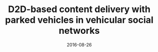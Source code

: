 ---
title: "D2D-based content delivery with parked vehicles in vehicular social networks"
authors:
- Su Zhou
- Hui Yilong
- Guo Song
date: "2016-08-26"
doi: ""

# Publication type.
# 1 = Conference paper; 2 = Journal article;
# 3 = Preprint Paper; 4 = Report; 5 = Book; 6 = Book section;
# 7 = Thesis; 8 = Patent
publication_types: ["2"]

# Publication name and optional abbreviated publication name.
publication: "*IEEE Wireless Communications*"
publication_short: "IEEE WIREL COMMUN"

url_pdf: https://scholar.google.com.hk/scholar?output=instlink&q=info:GpPwFiCJ_A8J:scholar.google.com/&hl=en&as_sdt=0,5&scillfp=615559098166816815&oi=lle
# url_code: ''
# url_dataset: ''
# url_poster: ''
# url_project: ''
# url_slides: ''
# url_video: ''

---